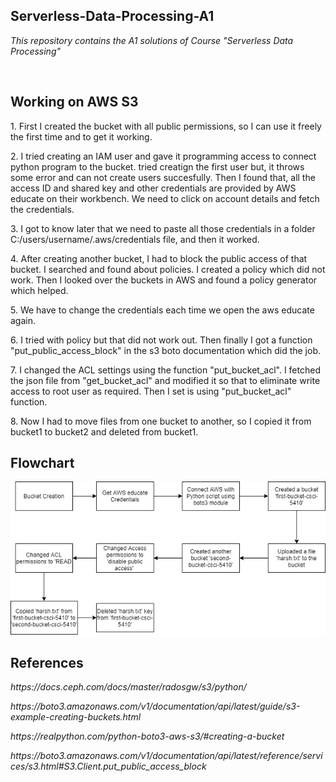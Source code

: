 <h2>Serverless-Data-Processing-A1</h2>
<p><i>This repository contains the A1 solutions of Course "Serverless Data Processing"</i></p>
<br>
<h2> Working on AWS S3</h2>
<p>1. First I created the bucket with all public permissions, so I can use it freely the first time and to get it working.</p>
<p>2. I tried creating an IAM user and gave it programming access to connect python program to the bucket. tried creatign the first user but, it throws some error and can not create users succesfully. Then I found that, all the access ID and shared key and other credentials are provided by AWS educate on their workbench. We need to click on account details and fetch the credentials.</p>
<p>3. I got to know later that we need to paste all those credentials in a folder C:/users/username/.aws/credentials file, and then it worked.</p>
<p>4. After creating another bucket, I had to block the public access of that bucket. I searched and found about policies. I created a policy which did not work. Then I looked over the buckets in AWS and found a policy generator which helped.
<p>5. We have to change the credentials each time we open the aws educate again.
<p>6. I tried with policy but that did not work out. Then finally I got a function "put_public_access_block" in the s3 boto documentation which did the job.</p>
<p>7. I changed the ACL settings using the function "put_bucket_acl". I fetched the json file from "get_bucket_acl" and modified it so that to eliminate write access to root user as required. Then I set is using "put_bucket_acl" function.
<p>8. Now I had to move files from one bucket to another, so I copied it from bucket1 to bucket2 and deleted from bucket1.</p>

<h2>Flowchart</h2>
<img src="Working on S3/Flowchart/flowchart.png">
<h2>References</h2>
<p><i>https://docs.ceph.com/docs/master/radosgw/s3/python/</i></p>
<p><i>https://boto3.amazonaws.com/v1/documentation/api/latest/guide/s3-example-creating-buckets.html</i></p>
<p><i>https://realpython.com/python-boto3-aws-s3/#creating-a-bucket</i></p>
<p><i>https://boto3.amazonaws.com/v1/documentation/api/latest/reference/services/s3.html#S3.Client.put_public_access_block</i></p>
